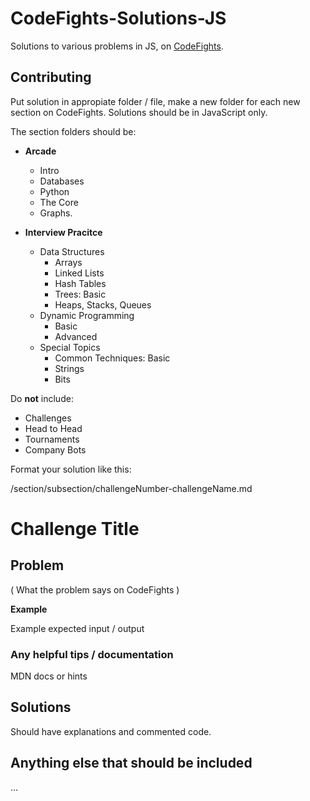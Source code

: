 # CodeFights-Solutions-JS
Solutions to various problems in JS, on [CodeFights](https://codefights.com/).

## Contributing
Put solution in appropiate folder / file, make a new folder for each new section on CodeFights. Solutions should be in JavaScript only.

The section folders should be:

- **Arcade**
  - Intro
  - Databases
  - Python
  - The Core
  - Graphs.

- **Interview Pracitce**
  - Data Structures
    - Arrays
    - Linked Lists
    - Hash Tables
    - Trees: Basic
    - Heaps, Stacks, Queues
  - Dynamic Programming
    - Basic
    - Advanced
  - Special Topics
    - Common Techniques: Basic
    - Strings
    - Bits


Do **not** include:
* Challenges
* Head to Head
* Tournaments
* Company Bots

Format your solution like this:

/section/subsection/challengeNumber-challengeName.md

# Challenge Title

## Problem
( What the problem says on CodeFights )

**Example**

Example expected input / output

### Any helpful tips / documentation
MDN docs or hints

## Solutions
Should have explanations and commented code.

## Anything else that should be included
...
